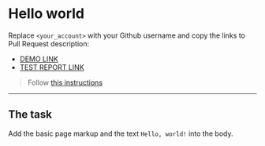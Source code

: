 # Hello world
Replace `<your_account>` with your Github username and copy the links to Pull Request description:
- [DEMO LINK](https://VovaDzhuryk.github.io/layout_hello-world/)
- [TEST REPORT LINK](https://VovaDzhuryk.github.io/layout_hello-world/report/html_report/)

> Follow [this instructions](https://mate-academy.github.io/layout_task-guideline/#how-to-solve-the-layout-tasks-on-github)
___

## The task
Add the basic page markup and the text `Hello, world!` into the body.
